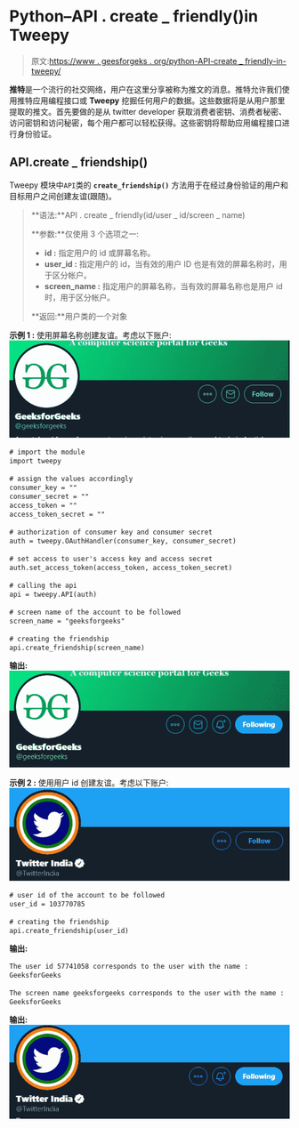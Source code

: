 # Python–API . create _ friendly()in Tweepy

> 原文:[https://www . geesforgeks . org/python-API-create _ friendly-in-tweepy/](https://www.geeksforgeeks.org/python-api-create_friendship-in-tweepy/)

**推特**是一个流行的社交网络，用户在这里分享被称为推文的消息。推特允许我们使用推特应用编程接口或 **Tweepy** 挖掘任何用户的数据。这些数据将是从用户那里提取的推文。首先要做的是从 twitter developer 获取消费者密钥、消费者秘密、访问密钥和访问秘密，每个用户都可以轻松获得。这些密钥将帮助应用编程接口进行身份验证。

## API.create _ friendship()

Tweepy 模块中`API`类的 **`create_friendship()`** 方法用于在经过身份验证的用户和目标用户之间创建友谊(跟随)。

> **语法:**API . create _ friendly(id/user _ id/screen _ name)
> 
> **参数:**仅使用 3 个选项之一:
> 
> *   **id :** 指定用户的 id 或屏幕名称。
> *   **user_id :** 指定用户的 id，当有效的用户 ID 也是有效的屏幕名称时，用于区分帐户。
> *   **screen_name :** 指定用户的屏幕名称，当有效的屏幕名称也是用户 id 时，用于区分帐户。
> 
> **返回:**用户类的一个对象

**示例 1 :** 使用屏幕名称创建友谊。考虑以下账户:
![](img/a67cc9fb38edfd1453359824a88d14fd.png)

```
# import the module
import tweepy

# assign the values accordingly
consumer_key = ""
consumer_secret = ""
access_token = ""
access_token_secret = ""

# authorization of consumer key and consumer secret
auth = tweepy.OAuthHandler(consumer_key, consumer_secret)

# set access to user's access key and access secret 
auth.set_access_token(access_token, access_token_secret)

# calling the api 
api = tweepy.API(auth)

# screen name of the account to be followed
screen_name = "geeksforgeeks"

# creating the friendship
api.create_friendship(screen_name)
```

**输出:**
![](img/e7cf1ad934584233b1453c35e4386fcb.png)

**示例 2 :** 使用用户 id 创建友谊。考虑以下账户:
![](img/8c3e11832dd86970de6b8f8b388da378.png)

```
# user id of the account to be followed
user_id = 103770785

# creating the friendship
api.create_friendship(user_id)
```

**输出:**

```
The user id 57741058 corresponds to the user with the name : GeeksforGeeks

The screen name geeksforgeeks corresponds to the user with the name : GeeksforGeeks

```

**输出:**
![](img/8743affc0a5c89f3ea9b5558f1d3a9ea.png)